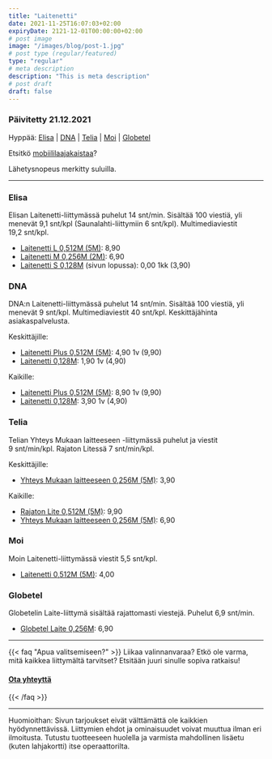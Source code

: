 ```yaml
---
title: "Laitenetti"
date: 2021-11-25T16:07:03+02:00
expiryDate: 2121-12-01T00:00:00+02:00
# post image
image: "/images/blog/post-1.jpg"
# post type (regular/featured)
type: "regular"
# meta description
description: "This is meta description"
# post draft
draft: false
---
```


<!-- 


Tervetuloa lukemaan koodia!

Täältä saattaa löytää vanhentuneita tarjouksia, mutta eipä juuri muuta ihmeellistä.


-->

### Päivitetty 21.12.2021

Hyppää: [Elisa](#elisa) | [DNA](#dna) | [Telia](#telia) | [Moi](#moi) | [Globetel](#globetel)

Etsitkö [mobiililaajakaistaa](/liittymat/netti)?

Lähetysnopeus merkitty suluilla.

<hr>

<a name="elisa"></a>
### Elisa

Elisan Laitenetti-liittymässä puhelut 14&nbsp;snt/min. Sisältää 100 viestiä, yli menevät 9,1&nbsp;snt/kpl (Saunalahti-liittymiin 6&nbsp;snt/kpl). Multimediaviestit 19,2&nbsp;snt/kpl.

* [Laitenetti L 0,512M (5M)][EL]: 8,90
* [Laitenetti M 0,256M (2M)][EL]: 6,90
* [Laitenetti S 0,128M][ELT] (sivun lopussa): 0,00 1kk (3,90)

[EL]: https://elisa.fi/laitesim
[ELT]: https://elisa.fi/kauppa/tarjoukset#services

<a name="dna"></a>
### DNA

DNA:n Laitenetti-liittymässä puhelut 14&nbsp;snt/min. Sisältää 100 viestiä, yli menevät 9&nbsp;snt/kpl. Multimediaviestit 40&nbsp;snt/kpl. Keskittäjähinta asiakaspalvelusta.

Keskittäjille:
* [Laitenetti Plus 0,512M (5M)]: 4,90 1v (9,90)
* [Laitenetti 0,128M]: 1,90 1v (4,90)

Kaikille:
* [Laitenetti Plus 0,512M (5M)]: 8,90 1v (9,90)
* [Laitenetti 0,128M]: 3,90 1v (4,90)

[Laitenetti Plus 0,512M (5M)]: https://kauppa4.dna.fi/c/DNA-Laitenetti-Plus/p/QDS00002
[Laitenetti 0,128M]: https://kauppa4.dna.fi/c/DNA-Laitenetti/p/QDS00001

<a name="telia"></a>
### Telia

Telian Yhteys Mukaan laitteeseen -liittymässä puhelut ja viestit 9&nbsp;snt/min/kpl. Rajaton Litessä 7&nbsp;snt/min/kpl.

Keskittäjille:
* [Yhteys Mukaan laitteeseen 0,256M (5M)][tl2m-keski]: 3,90

Kaikille:
* [Rajaton Lite 0,512M (5M)][tl5m]: 9,90
* [Yhteys Mukaan laitteeseen 0,256M (5M)][tl2m]: 6,90

[tl2m-keski]: https://kauppa.telia.fi/yksityisille/tuotteet/liittyma.aspx?Subscription=Data&Plan=YhteysLaitteeseenKeskittajalle
[tl5m]: https://kauppa.telia.fi/yksityisille/tuotteet/liittyma.aspx?Subscription=Voice&Plan=RajatonLite05M
[tl2m]: https://kauppa.telia.fi/yksityisille/tuotteet/liittyma.aspx?Subscription=Data&Plan=YhteysLaitteeseen

[TL]: https://www.telia.fi/kauppa/liittymat/laitenetti

<a name="moi"></a>
### Moi

Moin Laitenetti-liittymässä viestit 5,5&nbsp;snt/kpl.

* [Laitenetti 0,512M (5M)][ML]: 4,00

[ML]: https://www.moi.fi/laitenetti

<a name="globetel"></a>
### Globetel

Globetelin Laite-liittymä sisältää rajattomasti viestejä. Puhelut 6,9&nbsp;snt/min.

* [Globetel Laite 0,256M][GL]: 6,90

[GL]: https://globetel.fi/tilaa-liittyma?liittyma=globetel-laite

<hr>

{{< faq "Apua valitsemiseen?" >}}
Liikaa valinnanvaraa? Etkö ole varma, mitä kaikkea liittymältä tarvitset? Etsitään juuri sinulle sopiva ratkaisu!

#### [Ota yhteyttä <i class="fas fa-arrow-right"></i>](/ota-yhteytta)
{{< /faq >}}

<hr>

Huomioithan: Sivun tarjoukset eivät välttämättä ole kaikkien hyödynnettävissä. Liittymien ehdot ja ominaisuudet voivat muuttua ilman eri ilmoitusta. Tutustu tuotteeseen huolella ja varmista mahdollinen lisäetu (kuten lahjakortti) itse operaattorilta.
